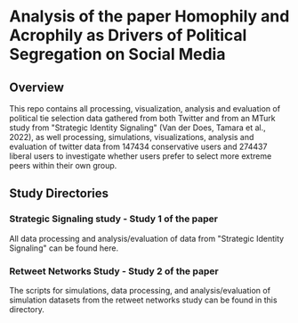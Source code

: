 # Analysis of the paper Homophily and Acrophily as Drivers of Political Segregation on Social Media

## Overview

This repo contains all processing, visualization, analysis and evaluation of political tie selection data gathered from both Twitter and from an MTurk study from "Strategic Identity Signaling" (Van der Does, Tamara et al., 2022), as well processing, simulations, visualizations, analysis and evaluation of twitter data from 147434 conservative users and 274437 liberal users to investigate whether users prefer to select more extreme peers within their own group.


## Study Directories

### Strategic Signaling study - Study 1 of the paper

All data processing and analysis/evaluation of data from "Strategic Identity Signaling" can be found here.

### Retweet Networks Study - Study 2 of the paper

The scripts for simulations, data processing, and analysis/evaluation of simulation datasets from the retweet networks study can be found in this directory.
